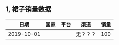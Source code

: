 ## 1, 裙子销量数据

| 日期       | 国家 | 平台 | 渠道     | 销量 |
| ---------- | ---- | ---- | -------- | ---- |
| 2019-10-01 |      |      | 无？？？ | 100  |









